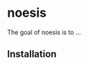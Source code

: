 
<!-- README.md is generated from README.Rmd. Please edit that file -->

# noesis

<!-- badges: start -->

<!-- badges: end -->

The goal of noesis is to …

## Installation

